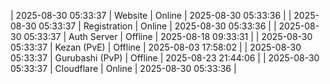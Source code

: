 | 2025-08-30 05:33:37 | Website | Online | 2025-08-30 05:33:36 |
| 2025-08-30 05:33:37 | Registration | Online | 2025-08-30 05:33:36 |
| 2025-08-30 05:33:37 | Auth Server | Offline | 2025-08-18 09:33:31 |
| 2025-08-30 05:33:37 | Kezan (PvE) | Offline | 2025-08-03 17:58:02 |
| 2025-08-30 05:33:37 | Gurubashi (PvP) | Offline | 2025-08-23 21:44:06 |
| 2025-08-30 05:33:37 | Cloudflare | Online | 2025-08-30 05:33:36 |
